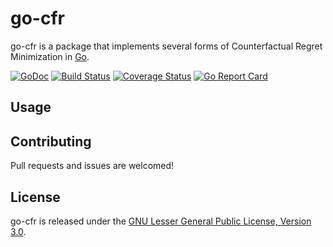go-cfr
======

go-cfr is a package that implements several forms of Counterfactual Regret Minimization in [Go](https://golang.org).

[![GoDoc](https://godoc.org/github.com/timpalpant/go-cfr?status.svg)](http://godoc.org/github.com/timpalpant/go-cfr)
[![Build Status](https://travis-ci.org/timpalpant/go-cfr.svg?branch=master)](https://travis-ci.org/timpalpant/go-cfr)
[![Coverage Status](https://coveralls.io/repos/timpalpant/go-cfr/badge.svg?branch=master&service=github)](https://coveralls.io/github/timpalpant/go-cfr?branch=master)
[![Go Report Card](https://goreportcard.com/badge/github.com/timpalpant/go-cfr)](https://goreportcard.com/badge/github.com/timpalpant/go-cfr)

## Usage

## Contributing

Pull requests and issues are welcomed!

## License

go-cfr is released under the [GNU Lesser General Public License, Version 3.0](https://www.gnu.org/licenses/lgpl-3.0.en.html).
